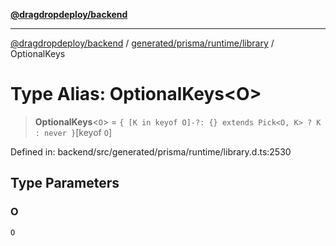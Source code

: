 [**@dragdropdeploy/backend**](../../../../../README.md)

***

[@dragdropdeploy/backend](../../../../../README.md) / [generated/prisma/runtime/library](../README.md) / OptionalKeys

# Type Alias: OptionalKeys\<O\>

> **OptionalKeys**\<`O`\> = `{ [K in keyof O]-?: {} extends Pick<O, K> ? K : never }`\[keyof `O`\]

Defined in: backend/src/generated/prisma/runtime/library.d.ts:2530

## Type Parameters

### O

`O`

